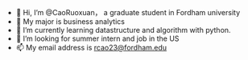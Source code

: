 - 👋 Hi, I’m @CaoRuoxuan， a graduate student in Fordham university
- 👀 My major is business analytics
- 🌱 I’m currently learning datastructure and algorithm with python.
- 💞️ I’m looking for summer intern and job in the US
- 📫 My email address is rcao23@fordham.edu

<!---
CaoRuoxuan/CaoRuoxuan is a ✨ special ✨ repository because its `README.md` (this file) appears on your GitHub profile.
You can click the Preview link to take a look at your changes.
--->

